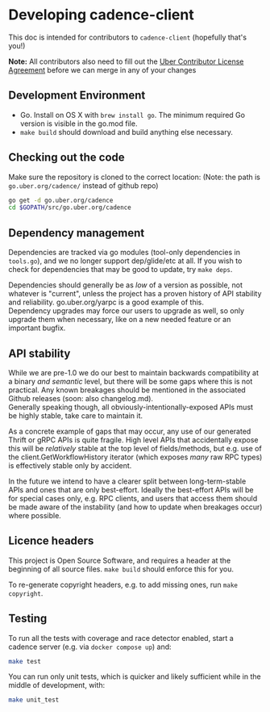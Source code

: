 # Developing cadence-client

This doc is intended for contributors to `cadence-client` (hopefully that's you!)

**Note:** All contributors also need to fill out the [Uber Contributor License Agreement](http://t.uber.com/cla) before we can merge in any of your changes

## Development Environment

* Go. Install on OS X with `brew install go`. The minimum required Go version is visible in the go.mod file.
* `make build` should download and build anything else necessary.

## Checking out the code

Make sure the repository is cloned to the correct location:
(Note: the path is `go.uber.org/cadence/` instead of github repo)

```bash
go get -d go.uber.org/cadence
cd $GOPATH/src/go.uber.org/cadence
```

## Dependency management

Dependencies are tracked via go modules (tool-only dependencies in `tools.go`), and we no longer support dep/glide/etc
at all.  If you wish to check for dependencies that may be good to update, try `make deps`.

Dependencies should generally be as _low_ of a version as possible, not whatever is "current",
unless the project has a proven history of API stability and reliability.  go.uber.org/yarpc is a good example of this.  
Dependency upgrades may force our users to upgrade as well, so only upgrade them when necessary,
like on a new needed feature or an important bugfix.

## API stability

While we are pre-1.0 we do our best to maintain backwards compatibility at a binary *and semantic* level, but there will
be some gaps where this is not practical.  Any known breakages should be mentioned in the associated Github releases
(soon: also changelog.md).  
Generally speaking though, all obviously-intentionally-exposed APIs must be highly stable, take care to maintain it.

As a concrete example of gaps that may occur, any use of our generated Thrift or gRPC APIs is quite fragile.  High level
APIs that accidentally expose this will be _relatively_ stable at the top level of fields/methods, but e.g. use of the
client.GetWorkflowHistory iterator (which exposes _many_ raw RPC types) is effectively stable only by accident.

In the future we intend to have a clearer split between long-term-stable APIs and ones that are only best-effort.
Ideally the best-effort APIs will be for special cases only, e.g. RPC clients, and users that access them should be made
aware of the instability (and how to update when breakages occur) where possible.

## Licence headers

This project is Open Source Software, and requires a header at the beginning of
all source files. `make build` should enforce this for you.

To re-generate copyright headers, e.g. to add missing ones, run `make copyright`.

## Testing

To run all the tests with coverage and race detector enabled, start a cadence server (e.g. via `docker compose up`) and:
```bash
make test
```

You can run only unit tests, which is quicker and likely sufficient while in the middle of development, with:
```bash
make unit_test
```